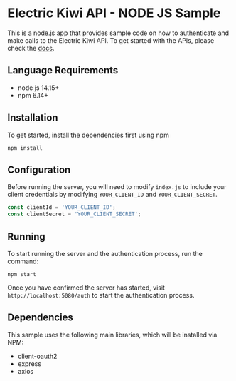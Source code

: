 # Electric Kiwi API - NODE JS Sample

This is a node.js app that provides sample code on how to authenticate and make calls to the Electric Kiwi API. To get started with the APIs, please check the [docs](https://developer.electrickiwi.co.nz/api-documentation/).


## Language Requirements

- node js 14.15+
- npm 6.14+


## Installation

To get started, install the dependencies first using npm

```
npm install
```


## Configuration

Before running the server, you will need to modify `index.js` to include your client credentials by modifying `YOUR_CLIENT_ID` and `YOUR_CLIENT_SECRET`.

```JavaScript
const clientId = 'YOUR_CLIENT_ID';
const clientSecret = 'YOUR_CLIENT_SECRET';
```


## Running

To start running the server and the authentication process, run the command:

```
npm start
```

Once you have confirmed the server has started, visit `http://localhost:5080/auth` to start the authentication process.


## Dependencies

This sample uses the following main libraries, which will be installed via NPM:

* client-oauth2
* express
* axios